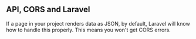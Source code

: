## API, CORS and Laravel

If a page in your project renders data as JSON, by default, Laravel will know how to handle this properly. This means you won't get CORS errors.